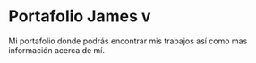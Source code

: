 # Portafolio James v

Mi portafolio donde podrás encontrar mis trabajos así como mas información acerca de mí.
